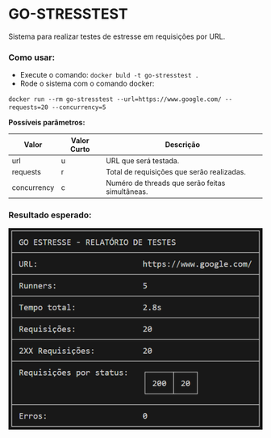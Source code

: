 # GO-STRESSTEST

Sistema para realizar testes de estresse em requisições por URL.

### Como usar:

- Execute o comando: `docker buld -t go-stresstest .`
- Rode o sistema com o comando docker: 

```docker
docker run --rm go-stresstest --url=https://www.google.com/ --requests=20 --concurrency=5
```

**Possíveis parâmetros:**

|Valor|Valor Curto|Descrição|
|---|---|---|
|url|u|URL que será testada.|
|requests|r|Total de requisições que serão realizadas.|
|concurrency|c|Numéro de threads que serão feitas simultâneas.|


### Resultado esperado:

![alt text](image.png)